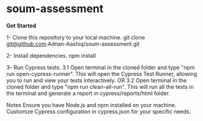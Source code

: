 # soum-assessment

**Get Started**

1- Clone this repository to your local machine.
git clone git@github.com:Adnan-Aashiq/soum-assessment.git

2- Install dependencies.
npm install

3- Run Cypress tests.
3.1 Open terminal in the cloned folder and type "npm run open-cypress-runner". This will open the Cypress Test Runner, allowing you to run and view your tests interactively.
OR
3.2 Open terminal in the cloned folder and type "npm run clean-all-run". This will run all the tests in the terminal and generate a report in cypress/reports/html folder.


Notes
Ensure you have Node.js and npm installed on your machine.
Customize Cypress configuration in cypress.json for your specific needs.